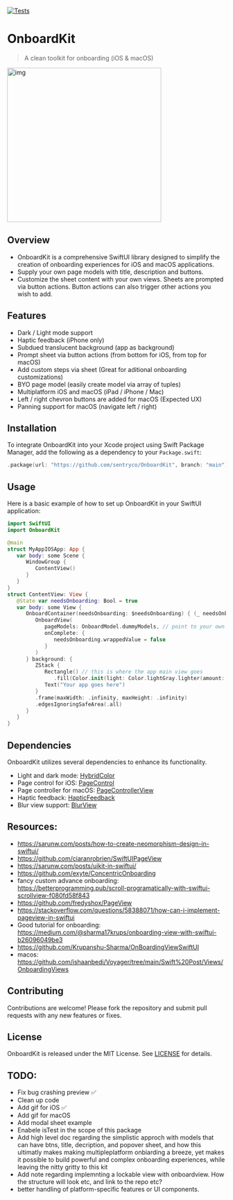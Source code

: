 [![Tests](https://github.com/sentryco/OnboardKit/actions/workflows/Tests.yml/badge.svg)](https://github.com/sentryco/OnboardKit/actions/workflows/Tests.yml)

# OnboardKit

> A clean toolkit for onboarding (iOS & macOS)    

<img width="355" alt="img" src="https://s11.gifyu.com/images/SBlzV.gif">

## Overview

- OnboardKit is a comprehensive SwiftUI library designed to simplify the creation of onboarding experiences for iOS and macOS applications. 
- Supply your own page models with title, description and buttons. 
- Customize the sheet content with your own views. Sheets are prompted via button actions. Button actions can also trigger other actions you wish to add.

## Features

- Dark / Light mode support 
- Haptic feedback (iPhone only)
- Subdued translucent background (app as background)
- Prompt sheet via button actions (from bottom for iOS, from top for macOS)
- Add custom steps via sheet (Great for aditional onboarding customizations)
- BYO page model (easily create model via array of tuples)
- Multiplatform iOS and macOS (iPad / iPhone / Mac)
- Left / right chevron buttons are added for macOS (Expected UX)
- Panning support for macOS (navigate left / right)

## Installation

To integrate OnboardKit into your Xcode project using Swift Package Manager, add the following as a dependency to your `Package.swift`:

```swift
.package(url: "https://github.com/sentryco/OnboardKit", branch: "main")
```

## Usage

Here is a basic example of how to set up OnboardKit in your SwiftUI application:

```swift
import SwiftUI
import OnboardKit

@main
struct MyAppIOSApp: App {
   var body: some Scene {
      WindowGroup {
         ContentView()
      }
   }
}
struct ContentView: View {
   @State var needsOnboarding: Bool = true
   var body: some View {
      OnboardContainer(needsOnboarding: $needsOnboarding) { (_ needsOnboarding: Binding<Bool>) in
         OnboardView(
            pageModels: OnboardModel.dummyModels, // point to your own onboarding models here
            onComplete: {
               needsOnboarding.wrappedValue = false
            }
         )
      } background: {
         ZStack {
            Rectangle() // this is where the app main view goes
               .fill(Color.init(light: Color.lightGray.lighter(amount: 0.8), dark: Color.darkGray.darker(amount: 0.8))) // light or dark mode
            Text("Your app goes here")
         }
         .frame(maxWidth: .infinity, maxHeight: .infinity)
         .edgesIgnoringSafeArea(.all)
      }
   }
}
```
      
## Dependencies

OnboardKit utilizes several dependencies to enhance its functionality.

- Light and dark mode: [HybridColor](https://github.com/sentryco/HybridColor) 
- Page control for iOS: [PageControl](https://github.com/sentryco/PageControl) 
- Page controller for macOS: [PageControllerView](https://github.com/sentryco/PageControllerView) 
- Haptic feedback: [HapticFeedback](https://github.com/sentryco/HapticFeedback) 
- Blur view support: [BlurView](https://github.com/sentryco/BlurView) 

## Resources: 
- https://sarunw.com/posts/how-to-create-neomorphism-design-in-swiftui/
- https://github.com/ciaranrobrien/SwiftUIPageView
- https://sarunw.com/posts/uikit-in-swiftui/ 
- https://github.com/exyte/ConcentricOnboarding 
- fancy custom advance onboarding: https://betterprogramming.pub/scroll-programatically-with-swiftui-scrollview-f080fd58f843
- https://github.com/fredyshox/PageView 
- https://stackoverflow.com/questions/58388071/how-can-i-implement-pageview-in-swiftui 
- Good tutorial for onboarding: https://medium.com/@sharma17krups/onboarding-view-with-swiftui-b26096049be3 
- https://github.com/Krupanshu-Sharma/OnBoardingViewSwiftUI 
- macos: https://github.com/ishaanbedi/Voyager/tree/main/Swift%20Post/Views/OnboardingViews

## Contributing

Contributions are welcome! Please fork the repository and submit pull requests with any new features or fixes.

## License

OnboardKit is released under the MIT License. See [LICENSE](LICENSE) for details.

## TODO: 
- Fix bug crashing preview ✅
- Clean up code
- Add gif for iOS ✅
- Add gif for macOS 
- Add modal sheet example
- Enabele isTest in the scope of this package
- Add high level doc regarding the simplistic approch with models that can have btns, title, decription, and popover sheet, and how this ultimatly makes making multipleplatform onbiarding a breeze, yet makes it possible to build powerful and complex onboarding experiences, while leaving the nitty gritty to this kit
- Add note regarding implemnting a lockable view with onboardview. How the structure will look etc, and link to the repo etc?
- better handling of platform-specific features or UI components.